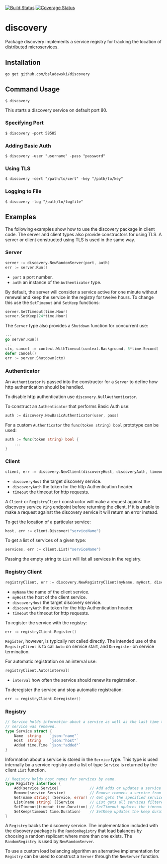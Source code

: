 [![Build Status](https://travis-ci.org/bsladewski/discovery.svg?branch=master)](https://travis-ci.org/bsladewski/discovery)
[![Coverage Status](https://coveralls.io/repos/github/bsladewski/discovery/badge.svg?branch=master)](https://coveralls.io/github/bsladewski/discovery?branch=master)

# discovery

Package discovery implements a service registry for tracking the location of
distributed microservices.

## Installation

`go get github.com/bsladewski/discovery`

## Command Usage

`$ discovery`

This starts a discovery service on default port 80.

### Specifying Port

`$ discovery -port 58585`

### Adding Basic Auth

`$ discovery -user "username" -pass "password"`

### Using TLS

`$ discovery -cert "/path/to/cert" -key "/path/to/key"`

### Logging to File

`$ discovery -log "/path/to/logfile"`

## Examples

The following examples show how to use the discovery package in client code.
The server and client types also provide constructors for using TLS. A server
or client constructed using TLS is used in the same way.

### Server

```go
server := discovery.NewRandomServer(port, auth)
err := server.Run()
```

- `port` a port number.
- `auth` an instance of the `Authenticator` type.

By default, the server will consider a service active for one minute without
renewal and keep the service in the registry for twelve hours. To change this
use the `SetTimeout` and `SetKeep` functions:

```go
server.SetTimeout(time.Hour)
server.SetKeep(24*time.Hour)
```

The `Server` type also provides a `Shutdown` function for concurrent use:

```go
...
go server.Run()
...
ctx, cancel := context.WithTimeout(context.Background, 5*time.Second)
defer cancel()
err := server.Shutdown(ctx)
```

### Authenticator

An `Authenticator` is passed into the constructor for a `Server` to define how
http authentication should be handled.

To disable http authentication use `discovery.NullAuthenticator`.

To construct an `Authenticator` that performs Basic Auth use:

```go
auth := discovery.NewBasicAuthenticator(user, pass)
```

For a custom `Authenticator` the `func(token string) bool` prototype can be used:

```go
auth := func(token string) bool {
    ...
}
```

### Client

```go
client, err := discovery.NewClient(discoveryHost, discoveryAuth, timeout)
```

- `discoveryHost` the target discovery service.
- `discoveryAuth` the token for the http Authentication header.
- `timeout` the timeout for http requests.

A `Client` or `RegistryClient` constructor will make a request against the
discovery service `Ping` endpoint before returning the client. If it is unable
to make a request against the discovery service it will return an error instead.

To get the location of a particular service:

```go
host, err := client.Discover("serviceName")
```

To get a list of services of a given type:

```go
services, err := client.List("serviceName")
```

Passing the empty string to `List` will list all services in the registry.

### Registry Client

```go
registryClient, err := discovery.NewRegistryClient(myName, myHost, discoveryHost, discoveryAuth, timeout)
```

- `myName` the name of the client service.
- `myHost` the host of the client service.
- `discoveryHost` the target discovery service.
- `discoveryAuth` the token for the http Authentication header.
- `timeout` the timeout for http requests.

To register the service with the registry:

```go
err := registryClient.Register()
```

`Register`, however, is typically not called directly. The intended use of the
`RegistryClient` is to call `Auto` on service start, and `Deregister` on service
termination.

For automatic registration on an interval use:

```go
registryClient.Auto(interval)
```

- `interval` how often the service should renew its registration.

To deregister the service and stop automatic registration:

```go
err := registryClient.Deregister()
```

### Registry

```go
// Service holds information about a service as well as the last time the
// service was renewed.
type Service struct {
	Name  string    `json:"name"`
	Host  string    `json:"host"`
	Added time.Time `json:"added"`
}
```

Information about a service is stored in the `Service` type. This type is used
internally by a service registry and a list of type `Service` is returned by the
client `List` function.

```go
// Registry holds host names for services by name.
type Registry interface {
	Add(service Service)              // Add adds or updates a service to this registry.
	Remove(service Service)           // Remove removes a service from this registry.
	Get(name string) (Service, error) // Get gets the specified service.
	List(name string) []Service       // List gets all services filtered by name.
	SetTimeout(timeout time.Duration) // SetTimeout updates the timeout duration.
	SetKeep(timeout time.Duration)    // SetKeep updates the keep duration.
}
```

A `Registry` backs the discovery service. The implementation included with the
discovery package is the `RandomRegistry` that load balances by choosing a
random replicant where more than one exists. The `RandomRegistry` is used by
`NewRandomServer`.

To use a custom load balancing algorithm an alternative implementation for
`Registry` can be used to construct a `Server` through the `NewServer` function.